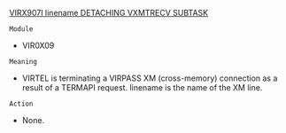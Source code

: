 [VIRX907I linename DETACHING VXMTRECV SUBTASK](https://virtel.readthedocs.io/en/latest/manuals/virtel/Virtel459MG/messages.html?highlight=VIRX907I#VIRX907I)

`Module`
- VIR0X09

`Meaning`
- VIRTEL is terminating a VIRPASS XM (cross-memory) connection as a result of a TERMAPI request. linename is the name of the XM line.

`Action`
- None.
